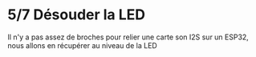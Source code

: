 # 5/7 Désouder la LED
Il n'y a pas assez de broches pour relier une carte son I2S sur un ESP32, nous allons en récupérer au niveau de la LED